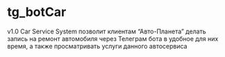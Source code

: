 # tg_botCar
v1.0
Car Service System позволит клиентам “Авто-Планета” делать запись на ремонт автомобиля через Телеграм бота в удобное для них время, а также просматривать услуги данного автосервиса
